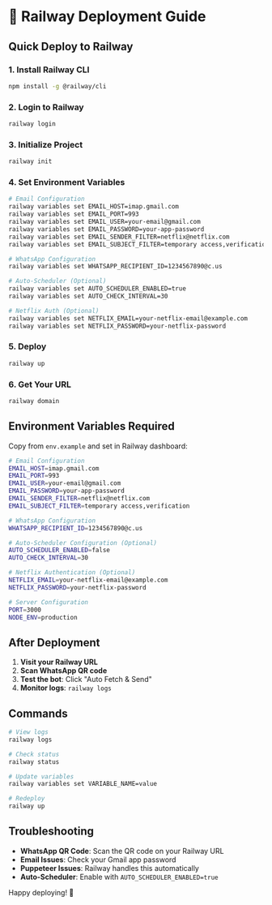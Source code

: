 # 🚀 Railway Deployment Guide

## Quick Deploy to Railway

### 1. Install Railway CLI
```bash
npm install -g @railway/cli
```

### 2. Login to Railway
```bash
railway login
```

### 3. Initialize Project
```bash
railway init
```

### 4. Set Environment Variables
```bash
# Email Configuration
railway variables set EMAIL_HOST=imap.gmail.com
railway variables set EMAIL_PORT=993
railway variables set EMAIL_USER=your-email@gmail.com
railway variables set EMAIL_PASSWORD=your-app-password
railway variables set EMAIL_SENDER_FILTER=netflix@netflix.com
railway variables set EMAIL_SUBJECT_FILTER=temporary access,verification

# WhatsApp Configuration
railway variables set WHATSAPP_RECIPIENT_ID=1234567890@c.us

# Auto-Scheduler (Optional)
railway variables set AUTO_SCHEDULER_ENABLED=true
railway variables set AUTO_CHECK_INTERVAL=30

# Netflix Auth (Optional)
railway variables set NETFLIX_EMAIL=your-netflix-email@example.com
railway variables set NETFLIX_PASSWORD=your-netflix-password
```

### 5. Deploy
```bash
railway up
```

### 6. Get Your URL
```bash
railway domain
```

## Environment Variables Required

Copy from `env.example` and set in Railway dashboard:

```bash
# Email Configuration
EMAIL_HOST=imap.gmail.com
EMAIL_PORT=993
EMAIL_USER=your-email@gmail.com
EMAIL_PASSWORD=your-app-password
EMAIL_SENDER_FILTER=netflix@netflix.com
EMAIL_SUBJECT_FILTER=temporary access,verification

# WhatsApp Configuration
WHATSAPP_RECIPIENT_ID=1234567890@c.us

# Auto-Scheduler Configuration (Optional)
AUTO_SCHEDULER_ENABLED=false
AUTO_CHECK_INTERVAL=30

# Netflix Authentication (Optional)
NETFLIX_EMAIL=your-netflix-email@example.com
NETFLIX_PASSWORD=your-netflix-password

# Server Configuration
PORT=3000
NODE_ENV=production
```

## After Deployment

1. **Visit your Railway URL**
2. **Scan WhatsApp QR code**
3. **Test the bot**: Click "Auto Fetch & Send"
4. **Monitor logs**: `railway logs`

## Commands

```bash
# View logs
railway logs

# Check status
railway status

# Update variables
railway variables set VARIABLE_NAME=value

# Redeploy
railway up
```

## Troubleshooting

- **WhatsApp QR Code**: Scan the QR code on your Railway URL
- **Email Issues**: Check your Gmail app password
- **Puppeteer Issues**: Railway handles this automatically
- **Auto-Scheduler**: Enable with `AUTO_SCHEDULER_ENABLED=true`

Happy deploying! 🎉 